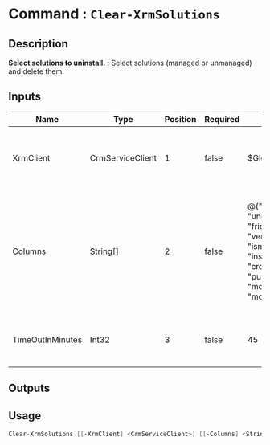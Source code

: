 ﻿# Command : `Clear-XrmSolutions` 

## Description

**Select solutions to uninstall.** : Select solutions (managed or unmanaged) and delete them.

## Inputs

Name|Type|Position|Required|Default|Description
----|----|--------|--------|-------|-----------
XrmClient|CrmServiceClient|1|false|$Global:XrmClient|Xrm connector initialized to target instance. Use latest one by default. (CrmServiceClient)
Columns|String[]|2|false|@("solutionid", "uniquename", "friendlyname", "version", "ismanaged", "installedon", "createdby", "publisherid", "modifiedon", "modifiedby")|Specify expected columns to retrieve. (Default : id, uniquename, friendlyname, version, ismanaged, installedon, createdby, publisherid, modifiedon, modifiedby)
TimeOutInMinutes|Int32|3|false|45|Specify timeout duration in minute for each solution deletion. (Default : 45 min)

## Outputs

## Usage

```Powershell 
Clear-XrmSolutions [[-XrmClient] <CrmServiceClient>] [[-Columns] <String[]>] [[-TimeOutInMinutes] <Int32>] [<CommonParameters>]
``` 


